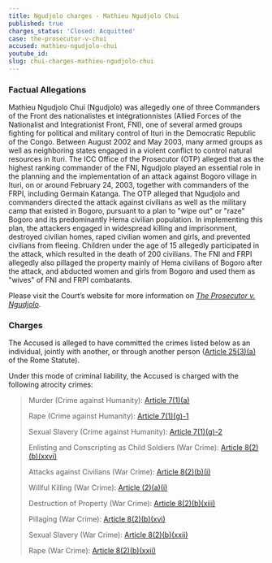 ```yaml
---
title: Ngudjolo charges - Mathieu Ngudjolo Chui
published: true
charges_status: 'Closed: Acquitted'
case: the-prosecutor-v-chui
accused: mathieu-ngudjolo-chui
youtube_id:
slug: chui-charges-mathieu-ngudjolo-chui
---
```



### Factual Allegations

Mathieu Ngudjolo Chui (Ngudjolo) was allegedly one of three Commanders of the Front des nationalistes et int&eacute;grationnistes (Allied Forces of the Nationalist and Integrationist Front, FNI), one of several armed groups fighting for political and military control of Ituri in the Democratic Republic of the Congo. Between August 2002 and May 2003, many armed groups as well as neighboring states engaged in a violent conflict to control natural resources in Ituri. The ICC Office of the Prosecutor (OTP) alleged that as the highest ranking commander of the FNI, Ngudjolo played an essential role in the planning and the implementation of an attack against Bogoro village in Ituri, on or around February 24, 2003, together with commanders of the FRPI, including Germain Katanga. The OTP alleged that Ngudjolo and commanders directed the attack against civilians as well as the military camp that existed in Bogoro, pursuant to a plan to "wipe out" or "raze" Bogoro and its predominantly Hema civilian population. In implementing this plan, the attackers engaged in widespread killing and imprisonment, destroyed civilian homes, raped civilian women and girls, and prevented civilians from fleeing. Children under the age of 15 allegedly participated in the attack, which resulted in the death of 200 civilians. The FNI and FRPI allegedly also pillaged the property mainly of Hema civilians of Bogoro after the attack, and abducted women and girls from Bogoro and used them as "wives" of FNI and FRPI combatants.

Please visit the Court’s website for more information on *[The Prosecutor v. Ngudjolo](https://www.icc-cpi.int/drc/ngudjolo)*.

### Charges

The Accused is alleged to have committed the crimes listed below as an individual, jointly with another, or through another person ([Article 25(3)(a)](http://www.casematrixnetwork.org/case-m/klamberg-commentary/rome-statute/#c1198) of the Rome Statute).

Under this mode of criminal liability, the Accused is charged with the following atrocity crimes:

> Murder (Crime against Humanity):&nbsp;[Article 7(1)(a)](http://www.casematrixnetwork.org/cmn-knowledge-hub/klamberg-commentary/elements-of-crime/#c2286)
>
>
> Rape (Crime against Humanity): [Article 7(1)(g)-1](http://www.casematrixnetwork.org/cmn-knowledge-hub/klamberg-commentary/elements-of-crime/#c2292)
>
>
> Sexual Slavery (Crime against Humanity):&nbsp;[Article 7(1)(g)-2](http://www.casematrixnetwork.org/cmn-knowledge-hub/klamberg-commentary/elements-of-crime/#c2293)
>
>
> Enlisting and Conscripting as Child Soldiers (War Crime):&nbsp;[Article 8(2)(b)(xxvi)](http://www.casematrixnetwork.org/cmn-knowledge-hub/klamberg-commentary/elements-of-crime/#c2356)
>
>
> Attacks against Civilians (War Crime):&nbsp;[Article 8(2)(b)(i)](http://www.casematrixnetwork.org/cmn-knowledge-hub/klamberg-commentary/elements-of-crime/#c2321)
>
>
> Willful Killing (War Crime):&nbsp;[Article (2)(a)(i)](http://www.casematrixnetwork.org/cmn-knowledge-hub/klamberg-commentary/elements-of-crime/#c2310)
>
>
> Destruction of Property (War Crime): [Article 8(2)(b)(xiii)](http://www.casematrixnetwork.org/cmn-knowledge-hub/klamberg-commentary/elements-of-crime/#c2338)
>
>
> Pillaging (War Crime): [Article 8(2)(b)(xvi)](http://www.casematrixnetwork.org/cmn-knowledge-hub/klamberg-commentary/elements-of-crime/#c2341)
>
>
> Sexual Slavery (War Crime):&nbsp;[Article 8(2)(b)(xxii)](http://www.casematrixnetwork.org/cmn-knowledge-hub/klamberg-commentary/elements-of-crime/#c2347)
>
>
> Rape (War Crime): [Article 8(2)(b)(xxii)](http://www.casematrixnetwork.org/cmn-knowledge-hub/klamberg-commentary/elements-of-crime/#c2347)